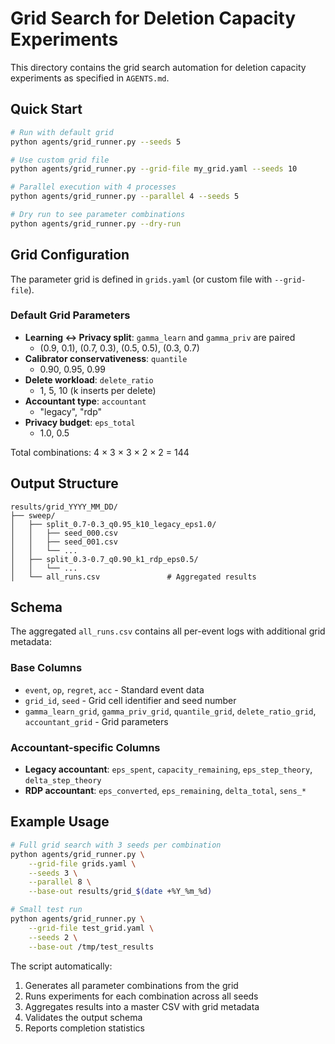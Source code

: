 # Grid Search for Deletion Capacity Experiments

This directory contains the grid search automation for deletion capacity experiments as specified in `AGENTS.md`.

## Quick Start

```bash
# Run with default grid
python agents/grid_runner.py --seeds 5

# Use custom grid file
python agents/grid_runner.py --grid-file my_grid.yaml --seeds 10

# Parallel execution with 4 processes
python agents/grid_runner.py --parallel 4 --seeds 5

# Dry run to see parameter combinations
python agents/grid_runner.py --dry-run
```

## Grid Configuration

The parameter grid is defined in `grids.yaml` (or custom file with `--grid-file`). 

### Default Grid Parameters

- **Learning ↔ Privacy split**: `gamma_learn` and `gamma_priv` are paired
  - (0.9, 0.1), (0.7, 0.3), (0.5, 0.5), (0.3, 0.7)
- **Calibrator conservativeness**: `quantile` 
  - 0.90, 0.95, 0.99
- **Delete workload**: `delete_ratio`
  - 1, 5, 10 (k inserts per delete)
- **Accountant type**: `accountant`
  - "legacy", "rdp"
- **Privacy budget**: `eps_total`
  - 1.0, 0.5

Total combinations: 4 × 3 × 3 × 2 × 2 = 144

## Output Structure

```
results/grid_YYYY_MM_DD/
├── sweep/
│   ├── split_0.7-0.3_q0.95_k10_legacy_eps1.0/
│   │   ├── seed_000.csv
│   │   ├── seed_001.csv
│   │   └── ...
│   ├── split_0.3-0.7_q0.90_k1_rdp_eps0.5/
│   │   └── ...
│   └── all_runs.csv               # Aggregated results
```

## Schema

The aggregated `all_runs.csv` contains all per-event logs with additional grid metadata:

### Base Columns
- `event`, `op`, `regret`, `acc` - Standard event data
- `grid_id`, `seed` - Grid cell identifier and seed number
- `gamma_learn_grid`, `gamma_priv_grid`, `quantile_grid`, `delete_ratio_grid`, `accountant_grid` - Grid parameters

### Accountant-specific Columns
- **Legacy accountant**: `eps_spent`, `capacity_remaining`, `eps_step_theory`, `delta_step_theory`
- **RDP accountant**: `eps_converted`, `eps_remaining`, `delta_total`, `sens_*`

## Example Usage

```bash
# Full grid search with 3 seeds per combination
python agents/grid_runner.py \
    --grid-file grids.yaml \
    --seeds 3 \
    --parallel 8 \
    --base-out results/grid_$(date +%Y_%m_%d)

# Small test run
python agents/grid_runner.py \
    --grid-file test_grid.yaml \
    --seeds 2 \
    --base-out /tmp/test_results
```

The script automatically:
1. Generates all parameter combinations from the grid
2. Runs experiments for each combination across all seeds
3. Aggregates results into a master CSV with grid metadata
4. Validates the output schema
5. Reports completion statistics